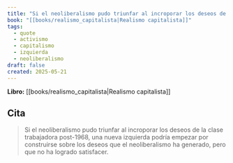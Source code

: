 ```yaml
---
title: "Si el neoliberalismo pudo triunfar al incroporar los deseos de la clase trabajad..."
book: "[[books/realismo_capitalista|Realismo capitalista]]"
tags:
  - quote
  - activismo
  - capitalismo
  - izquierda
  - neoliberalismo
draft: false
created: 2025-05-21
---
```


**Libro:** [[books/realismo_capitalista|Realismo capitalista]]

## Cita
> Si el neoliberalismo pudo triunfar al incroporar los deseos de la clase trabajadora post-1968, una nueva izquierda podría empezar por construirse sobre los deseos que el neoliberalismo ha generado, pero que no ha logrado satisfacer.
